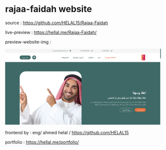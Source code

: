 # rajaa-faidah website

source : https://github.com/HELAL15/Rajaa-Faidah

live-preview : https://hellal.me/Rajaa-Faidah/

preview-website-img :

<img src='images/website.PNG'>

frontend by : eng/ ahmed helal / https://github.com/HELAL15

portfolio : https://hellal.me/portfolio/
